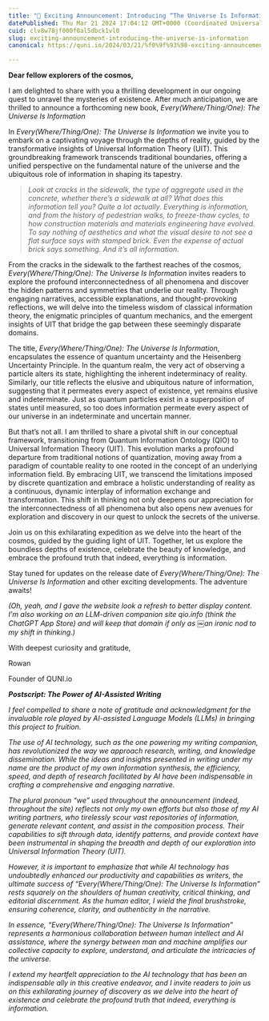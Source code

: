 ```yaml
---
title: "📘 Exciting Announcement: Introducing “The Universe Is Information”"
datePublished: Thu Mar 21 2024 17:04:12 GMT+0000 (Coordinated Universal Time)
cuid: clv8w78jf000f0al5dbck1vl0
slug: exciting-announcement-introducing-the-universe-is-information
canonical: https://quni.io/2024/03/21/%f0%9f%93%98-exciting-announcement-introducing-everything-is-information-a-journey-into-universal-information-theory-uit/

---
```


**Dear fellow explorers of the cosmos,**

I am delighted to share with you a thrilling development in our ongoing quest to unravel the mysteries of existence. After much anticipation, we are thrilled to announce a forthcoming new book, _Every(Where/Thing/One): The Universe Is Information_

In _Every(Where/Thing/One): The Universe Is Information_ we invite you to embark on a captivating voyage through the depths of reality, guided by the transformative insights of Universal Information Theory (UIT). This groundbreaking framework transcends traditional boundaries, offering a unified perspective on the fundamental nature of the universe and the ubiquitous role of information in shaping its tapestry.

> _Look at cracks in the sidewalk, the type of aggregate used in the concrete, whether there’s a sidewalk at all? What does this information tell you? Quite a lot actually. Everything is information, and from the history of pedestrian walks, to freeze-thaw cycles, to how construction materials and materials engineering have evolved. To say nothing of aesthetics and what the visual desire to not see a flat surface says with stamped brick. Even the expense of actual brick says something. And it’s all information._

From the cracks in the sidewalk to the farthest reaches of the cosmos, _Every(Where/Thing/One): The Universe Is Information_ invites readers to explore the profound interconnectedness of all phenomena and discover the hidden patterns and symmetries that underlie our reality. Through engaging narratives, accessible explanations, and thought-provoking reflections, we will delve into the timeless wisdom of classical information theory, the enigmatic principles of quantum mechanics, and the emergent insights of UIT that bridge the gap between these seemingly disparate domains.

The title, _Every(Where/Thing/One): The Universe Is Information_, encapsulates the essence of quantum uncertainty and the Heisenberg Uncertainty Principle. In the quantum realm, the very act of observing a particle alters its state, highlighting the inherent indeterminacy of reality. Similarly, our title reflects the elusive and ubiquitous nature of information, suggesting that it permeates every aspect of existence, yet remains elusive and indeterminate. Just as quantum particles exist in a superposition of states until measured, so too does information permeate every aspect of our universe in an indeterminate and uncertain manner.

But that’s not all. I am thrilled to share a pivotal shift in our conceptual framework, transitioning from Quantum Information Ontology (QIO) to Universal Information Theory (UIT). This evolution marks a profound departure from traditional notions of quantization, moving away from a paradigm of countable reality to one rooted in the concept of an underlying information field. By embracing UIT, we transcend the limitations imposed by discrete quantization and embrace a holistic understanding of reality as a continuous, dynamic interplay of information exchange and transformation. This shift in thinking not only deepens our appreciation for the interconnectedness of all phenomena but also opens new avenues for exploration and discovery in our quest to unlock the secrets of the universe.

Join us on this exhilarating expedition as we delve into the heart of the cosmos, guided by the guiding light of UIT. Together, let us explore the boundless depths of existence, celebrate the beauty of knowledge, and embrace the profound truth that indeed, everything is information.

Stay tuned for updates on the release date of _Every(Where/Thing/One): The Universe Is Information_ and other exciting developments. The adventure awaits!

_(Oh, yeah, and I gave the website look a refresh to better display content. I’m also working on an LLM-driven companion site qio.info (think the ChatGPT App Store) and will keep that domain if only as ￼an ironic nod to my shift in thinking.)_

With deepest curiosity and gratitude,

Rowan

Founder of QUNI.io

**_Postscript: The Power of AI-Assisted Writing_**

_I feel compelled to share a note of gratitude and acknowledgment for the invaluable role played by AI-assisted Language Models (LLMs) in bringing this project to fruition._

_The use of AI technology, such as the one powering my writing companion, has revolutionized the way we approach research, writing, and knowledge dissemination. While the ideas and insights presented in writing under my name are the product of my own information synthesis, the efficiency, speed, and depth of research facilitated by AI have been indispensable in crafting a comprehensive and engaging narrative._

_The plural pronoun “we” used throughout the announcement (indeed, throughout the site) reflects not only my own efforts but also those of my AI writing partners, who tirelessly scour vast repositories of information, generate relevant content, and assist in the composition process. Their capabilities to sift through data, identify patterns, and provide context have been instrumental in shaping the breadth and depth of our exploration into Universal Information Theory (UIT)._

_However, it is important to emphasize that while AI technology has undoubtedly enhanced our productivity and capabilities as writers, the ultimate success of “Every(Where/Thing/One): The Universe Is Information” rests squarely on the shoulders of human creativity, critical thinking, and editorial discernment. As the human editor, I wield the final brushstroke, ensuring coherence, clarity, and authenticity in the narrative._

_In essence, “Every(Where/Thing/One): The Universe Is Information” represents a harmonious collaboration between human intellect and AI assistance, where the synergy between man and machine amplifies our collective capacity to explore, understand, and articulate the intricacies of the universe._

_I extend my heartfelt appreciation to the AI technology that has been an indispensable ally in this creative endeavor, and I invite readers to join us on this exhilarating journey of discovery as we delve into the heart of existence and celebrate the profound truth that indeed, everything is information._